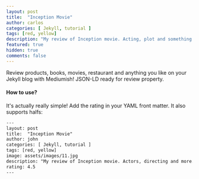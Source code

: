 ```yaml
---
layout: post
title:  "Inception Movie"
author: carlos
categories: [ Jekyll, tutorial ]
tags: [red, yellow]
description: "My review of Inception movie. Acting, plot and something else in this short description."
featured: true
hidden: true
comments: false
---
```


Review products, books, movies, restaurant and anything you like on your Jekyll blog with Mediumish! JSON-LD ready for review property.

#### How to use?

It's actually really simple! Add the rating in your YAML front matter. It also supports halfs:

```html
---
layout: post
title:  "Inception Movie"
author: john
categories: [ Jekyll, tutorial ]
tags: [red, yellow]
image: assets/images/11.jpg
description: "My review of Inception movie. Actors, directing and more."
rating: 4.5
---
```
